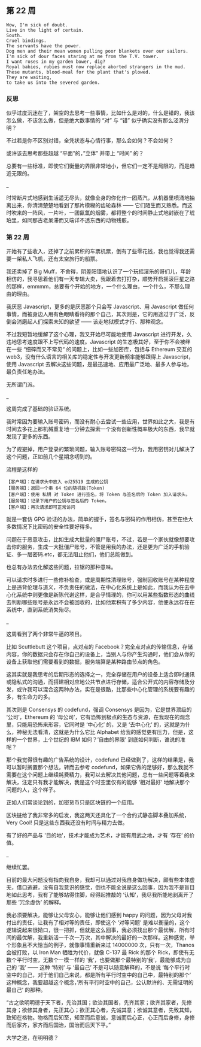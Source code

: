 ## 第 22 周


```
Wow, I'm sick of doubt.
Live in the light of certain.
South.
Cruel bindings.
The servants have the power.
Dog men and their mean women pulling poor blankets over our sailors.
I'm sick of dour faces staring at me from the T.V. tower.
I want roses in my garden bower, dig?
Royal babies, rubies must now replace aborted strangers in the mud.
These mutants, blood-meal for the plant that's plowed.
They are waiting,
to take us into the severed garden.
```

### 反思

似乎过度沉迷在了，架空的去思考一些事情，比如什么是对的，什么是错的，我该怎么做，不该怎么做，但是绝大数事情的 “对” 与 “错” 似乎确实没有那么泾渭分明？

不过若是你不区别对错，全凭状态与心情行事，那么会如何？不会如何？

或许该去思考那些超越 “平面”的，”立体” 并带上 “时间” 的？

总要有一些标准，即使它们衡量的界限非常地小，但它们一定不是局限的，而是趋近无限的。

_

时常断片式地感到生活遥无尽头，就像全身的你化作一团蒸汽，从机器里喷涌地抽离出来，你清清楚楚地看到了那片模糊的齿轮森林 —— 它们陌生而又熟悉。而这时吹来的一阵风，一片叶，一团氤氲的烟雾，都将整个的时间静止式地封嵌在了琥珀里，如同那古老呆滞而又端详不透东西的动物残骸。


### 第 22 周

开始有了些收入，还掉了之前累积的车票机票，倒有了些零花钱，我也觉得我还需要一架私人飞机，还有太空旅行的船票。

我还卖掉了  Big Muff，不舍得，阴差阳错地认识了一个玩摇滚乐的哥们儿，年龄相仿的，我寻思着他们有一天专辑大卖，我跟着去打打杂，顺势开启摇滚巨星之路的那样，emmmm，总要有个开始的地方，一个什么理由，一个什么，不那么理由的理由。

我厌恶 Javascript，更多的是厌恶那个只会写 Javascript、用 Javascript 做任何事情，而被身边人用有色眼睛看待的那个自己，其次则是，它的用途过于广泛，反倒会消磨起人们探索未知的欲望 —— 该走地狱模式才行、那种观念。

不过我短暂地缓解了这个心理，我又开始尽可能地使用 Javascript 进行开发，久违地思考速度跟不上写代码的速度。Javascript 的生态极其好，至于你不会被绊在一些 “细碎而又不常见“ 的问题上，比如一些加密库，包括与 Ethereum 交互的 web3，没有什么语言的相关库的稳定性与开发更新频率能够跟得上 Javascript，使用 Javascript 去解决这些问题，是最迅速地、应用最广泛地、最多人参与地，最负责任地办法。

无所谓门派。

_


这周完成了基础的验证系统。

我时常因为要输入账号密码，而没有耐心去尝试一些应用，世界如此之大，我是有时间去多花上那机械重复地一分钟去探索一个没有创新性概率极大的东西，我早就发现了更多的东西。

为了规避掉，用户登录的繁琐问题，输入账号密码这一行为，我用密钥对儿解决了这个问题，正如前几个星期念叨到的。

流程是这样的

```
【客户端】：在请求头中放入 ed25519 生成的公钥  
【服务端】：返回一个串 64 位的随机数(Token)
【客户端】：使用 私钥 对 Token 进行签名，将 Token 与签名后的 Token 加入请求头。
【服务端】：记录下用户的公钥与签名后的 Token。
【客户端】：再次请求即可正常访问
```

就是一套仿 GPG 验证的办法，简单的握手，签名与密码的作用相仿，甚至在绝大多数情况下比密码的安全性要好得多。

问题在于恶意攻击，比如生成大批量的僵尸账号，不过，若是一个家伙就像想要攻击你的服务，生成一大批僵尸账号，不管是用我的办法，还是更为广泛的手机验证、多一层密码.etc，都无法阻止他们，他们总能做到。

也总有办法去化解这些问题，拉锯的那种意味。

可以请求时多进行一些修补检查，或是周期性清理账号，强制回收账号在某种程度上是违背伦理与道义，不负责任的做法，在中心化系统上是如此，而我认为在去中心化系统中则更像是新陈代谢这样，是合乎情理的，你可以用某些指数形态的曲线去判断哪些账号是永远不会被回收的，比如他累积有了多少内容，他便永远存在在系统中，直到系统消失殆尽。

_

这周看到了两个非常牛逼的项目。

比如 Scuttlebutt 这个项目，点对点的 Facebook？完全点对点的传输信息，存储内容，你的数据只会存在你自己的设备上，当别人与你产生沟通时，他们会从你的设备上获取他们需要看到的数据，服务端算是某种路由节点的角色。

这其实就是我思考的后期形态的选择之一，完全存储在用户的设备上适合即时通讯或隐私式的沟通，而搭建相对应地公共节点进行存储，适合公开式的内容存储及分发，或许我可以混合这两种办法，实在是很酷，比那些中心化管理的系统要有趣的多，有生命力的多。

其次则是 Consensys 的 codefund，强调 Consensys 是因为，它是世界顶级的 ‘公司’，Ethereum 的 ‘母公司’，它有恐怖到极点的生态与资源，在我现在的观念里，只能用恐怖来形容，它同时是 ‘中心化’ 的，又是 ‘去中心化’ 的，这就是为什么，神秘无法看清，这就是为什么它比 Alphabet 给我的感觉更有压力，但是，这样的一个世界，上个世纪的 IBM 如何？’自由的界限’ 到底如何判断，谁说的准呢？

那个我觉得很有趣的广告系统的设计，codefund 已经做到了，这样的结果是，我可以暂时搁置那个想法，转而去参考 codefund，如果它做的足够好，那么我就不需要在这个问题上继续耗费精力，我可以去解决其他问题，总有一些问题等着我来解决，注定只有我才能解决，我是这个时空里仅有的能够 ‘相对最好’ 地解决那个问题的人，这个样子。

正如人们常谈论到的，加密货币只是区块链的一个应用。

区块链给了我非常多的启发，我这两天还具化了一个合约式静态脚本叠加系统，Very Cool! 只是这些东西我还没有时间与精力去做。

有了好的产品与 '目的地'，技术才能成为艺术，才能有用武之地，才有 ‘存在’ 的价值。

_

继续忙罢。

目前的最大问题没有指向我自身，我却可以通过对我自身做功解决，颇有些本体虚无，借口逃避，没有自我意识的感觉，倒也不能全说是这么回事，因为我不是盲目地如此思考，我有了能够站得住脚，经得起推敲的 ‘认知’，我尽我所能地剥离开了那些 ’冗余虚伪’ 的解释。

我必须要解决，能够让父母安心，能够让他们感到 happy 的问题，因为父母对我付出的责任，让我有了相对等的责任，即使这个 ‘对等问题’ 是难以衡量的，这个逻辑说起来很拗口，很一把抓，但就是这么回事，我必须找出那个最优解，所有时间的最优解，我重新活一千次一万次，其中解决的最好的一次那样。这种感觉，举个形象且不大恰当的例子，就像事情重新来过 14000000 次，只有一次，Thanos 会被打败，以 Iron Man 牺牲为代价，就像 C-137 最 Rick 的那个 Rick，即使有无数个平行时空，无数个一模一样的 ‘我’，也要做那个最特别的’我’，最能够成为自己的 ’我’ —— 这种 ‘特别’ 与 ‘最自己’ 不是可以随意解释的，不是说 ‘每个平行时空中的自己，对于他们自己来说，都是所有平行时空中的自己中，最特别的那个’ 这种概念，我要超越这个概念，’所有平行时空中的自己，公认默许的、无需证明的最自己’ 的那种。

“古之欲明明德于天下者，先治其国；欲治其国者，先齐其家；欲齐其家者，先修其身；欲修其身者，先正其心；欲正其心者，先诚其意；欲诚其意者，先致其知，致知在格物。物格而后知至，知至而后意诚，意诚而后心正，心正而后身修，身修而后家齐，家齐而后国治，国治而后天下平。”

大学之道，在明明德？
